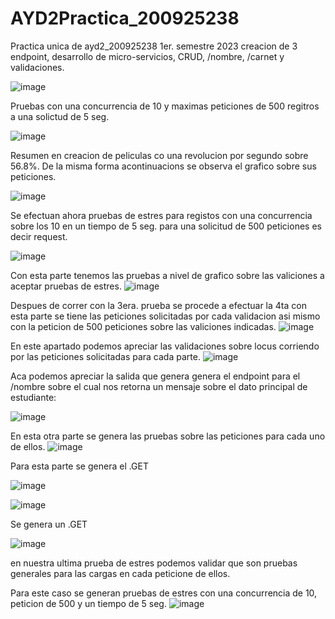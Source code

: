 # AYD2Practica_200925238
Practica unica de ayd2_200925238 1er. semestre 2023 creacion de 3 endpoint, desarrollo de micro-servicios, CRUD,  /nombre, /carnet y validaciones.


![image](https://user-images.githubusercontent.com/15185688/236043771-10799258-e0b3-4ad9-be05-dddc6424e5b8.png)

Pruebas con una concurrencia de 10 y maximas peticiones de 500 regitros a una solictud de 5 seg.

![image](https://user-images.githubusercontent.com/15185688/236044541-24031106-847c-4469-936f-d2ff973af5e6.png)

Resumen en creacion de peliculas co una revolucion por segundo sobre 56.8%. De la misma forma
acontinuacions se observa el grafico sobre sus peticiones.

![image](https://user-images.githubusercontent.com/15185688/236045150-4fd14f51-8e0b-4725-a556-dc8d29427224.png)

Se efectuan ahora pruebas de estres para registos con una concurrencia sobre los 10 en un tiempo de 5 seg.
para una solicitud de 500 peticiones es decir request.

![image](https://user-images.githubusercontent.com/15185688/236047658-fe6d988e-f3f6-47de-84c6-88c085ccaf73.png)

Con esta parte tenemos las pruebas a nivel de grafico sobre las valiciones a aceptar pruebas de estres.
![image](https://user-images.githubusercontent.com/15185688/236047904-2de7ae89-996b-476d-8980-ece2859c0d5b.png)


Despues de correr con la 3era. prueba se procede a efectuar la 4ta con esta parte se tiene las peticiones solicitadas
por cada validacion asi mismo con la peticion de 500 peticiones sobre las valiciones indicadas.
![image](https://user-images.githubusercontent.com/15185688/236048522-53237e4b-8a11-456b-b5f1-79cb7ad7ae08.png)


En este apartado podemos apreciar las validaciones sobre locus corriendo por las peticiones solicitadas para cada parte.
![image](https://user-images.githubusercontent.com/15185688/236048718-62cc9051-45b0-44a0-88d0-3838573f228f.png)

Aca podemos apreciar la salida que genera genera el endpoint para el /nombre sobre el cual nos retorna un mensaje sobre el dato
principal de estudiante:

![image](https://user-images.githubusercontent.com/15185688/236049327-712db7dd-55e8-4efa-aedc-5155dd14fb86.png)

En esta otra parte se genera las pruebas sobre las peticiones para cada uno de ellos.
![image](https://user-images.githubusercontent.com/15185688/236049600-9171fd55-2587-4f28-8c59-bdc242e57cbe.png)



Para esta parte se genera el .GET 

![image](https://user-images.githubusercontent.com/15185688/236050469-a468674a-093b-4b0e-a931-9e590aea8f65.png)


![image](https://user-images.githubusercontent.com/15185688/236050658-6a2c5c6f-89c4-47cb-b3e0-20d3c70dce57.png)

Se genera un .GET 

![image](https://user-images.githubusercontent.com/15185688/236050950-ee3b79d3-12d8-420b-a2d5-87053928d16e.png)

en nuestra ultima prueba de estres podemos validar que son pruebas generales para las cargas en cada peticione de ellos.

Para este caso se generan pruebas de estres con una concurrencia de 10, peticion de 500 y un tiempo de 5 seg.
![image](https://user-images.githubusercontent.com/15185688/236051644-66ed67ad-faa6-47f7-b461-946bd5046c18.png)
